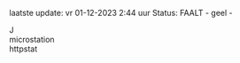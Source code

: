 laatste update: 
vr 01-12-2023  2:44   uur 
Status: FAALT - geel - 
<div class="service R">J</div><div class="service Y">microstation</div><div class="service Y">httpstat</div>
